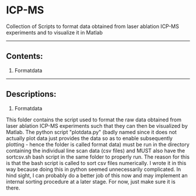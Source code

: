 # ICP-MS
Collection of Scripts to format data obtained from laser ablation ICP-MS experiments and to visualize it in Matlab

----------------------------------------------------------------------------------------------------------------------------------
Contents:
----------------------------------------------------------------------------------------------------------------------------------

1. Formatdata

----------------------------------------------------------------------------------------------------------------------------------
Descriptions:
----------------------------------------------------------------------------------------------------------------------------------

1. Formatdata

This folder contains the script used to format the raw data obtained from laser ablation ICP-MS experiments such that they can then be visualized by Matlab. The python script "plotdata.py" (badly named since it does not actually plot data just provides the data so as to enable subsequently plotting - hence the folder is called format data) must be run in the directory containing the individual line scan data (csv files) and MUST also have the sortcsv.sh bash script in the same folder to properly run. The reason for this is that the bash script is called to sort csv files numerically. I wrote it in this way because doing this in python seemed unnecessarily complicated. In hind sight, I can probably do a better job of this now and may implement an internal sorting procedure at a later stage. For now, just make sure it is there.



